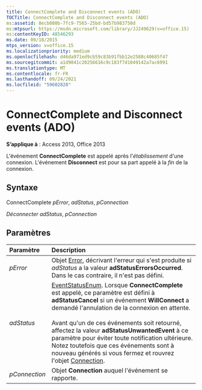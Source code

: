 ```yaml
---
title: ConnectComplete and Disconnect events (ADO)
TOCTitle: ConnectComplete and Disconnect events (ADO)
ms:assetid: 8ecb080b-7fc9-7565-25bd-bd57b983750d
ms:mtpsurl: https://msdn.microsoft.com/library/JJ249629(v=office.15)
ms:contentKeyID: 48546293
ms.date: 09/18/2015
mtps_version: v=office.15
ms.localizationpriority: medium
ms.openlocfilehash: d46da971ed9cb59c83b91fbb12e2588c40685f47
ms.sourcegitcommit: a1d9041c20256616c9c183f7d1049142a7ac6991
ms.translationtype: MT
ms.contentlocale: fr-FR
ms.lasthandoff: 09/24/2021
ms.locfileid: "59602828"
---
```

# <a name="connectcomplete-and-disconnect-events-ado"></a>ConnectComplete and Disconnect events (ADO)

**S’applique à** : Access 2013, Office 2013

L'événement **ConnectComplete** est appelé après l'*établissement* d'une connexion. L'événement **Disconnect** est pour sa part appelé à la *fin* de la connexion.

## <a name="syntax"></a>Syntaxe

ConnectComplete *pError*, *adStatus*, *pConnection*

*Déconnecter adStatus*, *pConnection*

## <a name="parameters"></a>Paramètres

|Paramètre|Description|
|:--------|:----------|
|*pError* |Objet [Error](error-object-ado.md), décrivant l'erreur qui s'est produite si *adStatus* a la valeur **adStatusErrorsOccurred**. Dans le cas contraire, il n'est pas défini.|
|*adStatus* |[EventStatusEnum](eventstatusenum.md). Lorsque **ConnectComplete** est appelé, ce paramètre est défini à **adStatusCancel** si un événement **WillConnect** a demandé l'annulation de la connexion en attente.<br/><br/>Avant qu'un de ces événements soit retourné, affectez la valeur **adStatusUnwantedEvent** à ce paramètre pour éviter toute notification ultérieure. Notez toutefois que ces événements sont à nouveau générés si vous fermez et rouvrez l'objet [Connection](connection-object-ado.md).|
|*pConnection* |Objet **Connection** auquel l'événement se rapporte.|

